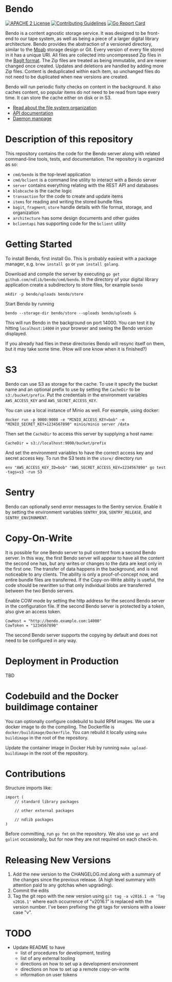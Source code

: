 Bendo
=====

[![APACHE 2
License](http://img.shields.io/badge/APACHE2-license-blue.svg)](./LICENSE)
[![Contributing
Guidelines](http://img.shields.io/badge/CONTRIBUTING-Guidelines-blue.svg)](./CONTRIBUTING.md)
[![Go Report
Card](https://goreportcard.com/badge/github.com/ndlib/bendo)](https://goreportcard.com/report/github.com/ndlib/bendo)

Bendo is a content agnostic storage service.
It was designed to be front-end to our tape system, as well as being a piece of a larger digital library architecture.
Bendo provides the abstraction of a versioned directory, similar to the [Moab](https://journal.code4lib.org/articles/8482) storage design or Git.
Every version of every file stored in it has a unique URI.
All files are collected into uncompressed Zip files in the [BagIt format](https://tools.ietf.org/html/draft-kunze-bagit-16).
The Zip files are treated as being immutable, and are never changed once created.
Updates and deletions are handled by adding more Zip files.
Content is deduplicated within each item, so unchanged files do not need to be duplicated when new versions are created. 

Bendo will run periodic fixity checks on content in the background.
It also caches content, so popular items do not need to be read from tape every time.
It can store the cache either on disk or in S3.

* [Read about the file system organization](architecture/bundle.md)
* [API documentation](architecture/api.md)
* [Daemon manpage](architecture/cmd_bendo.md)


# Description of this repository

This repository contains the code for the Bendo server along with related command-line tools, tests, and documentation.
The repository is organized as so:

 * `cmd/bendo` is the top-level application
 * `cmd/bclient` is a command line utility to interact with a Bendo server
 * `server` contains everything relating with the REST API and databases
 * `blobcache` is the cache logic
 * `transaction` for the code to create and update items
 * `items` for reading and writing the stored bundle files
 * `bagit`, `fragment`, `store` handle details with file format, storage, and organization
 * `architecture` has some design documents and other guides
 * `bclientapi` has supporting code for the `bclient` utility

# Getting Started

To install Bendo, first install Go. This is probably easiest with a package manager, e.g. `brew install go` or `yum install golang`.

Download and compile the server by executing `go get github.com/ndlib/bendo/cmd/bendo`.
In the directory of your digital library application create a subdirectory to store files, for example `bendo`

    mkdir -p bendo/uploads bendo/store

Start Bendo by running

    bendo --storage-dir bendo/store --uploads bendo/uploads &

This will run Bendo in the background on port 14000. You can test it by hitting `localhost:14000` in your browser and seeing the Bendo version displayed.

If you already had files in these directories Bendo will resync itself on them, but it may take some time. (How will one know when it is finished?)

# S3

Bendo can use S3 as storage for the cache. To use it specify the bucket name and an optional prefix
to use by setting the `CacheDir` to be `s3:/bucket/prefix`.
Put the credentials in the environment variables `AWS_ACCESS_KEY` and `AWS_SECRET_ACCESS_KEY`.

You can use a local instance of Minio as well. For example, using docker:

    docker run -p 9000:9000 -e "MINIO_ACCESS_KEY=bob" -e "MINIO_SECRET_KEY=1234567890" minio/minio server /data

Then set the `CacheDir` to access this server by supplying a host name:

    CacheDir = s3://localhost:9000/bucket/prefix

And set the environment variables to have the correct access key and secret access key.
To run the S3 tests in the `store/` directory run

    env "AWS_ACCESS_KEY_ID=bob" "AWS_SECRET_ACCESS_KEY=1234567890" go test -tags=s3 -run S3


# Sentry

Bendo can optionally send error messages to the Sentry service. Enable it by setting the environment
variables `SENTRY_DSN`, `SENTRY_RELEASE`, and `SENTRY_ENVIRONMENT`.


# Copy-On-Write

It is possible for one Bendo server to pull content from a second Bendo server.
In this way, the first Bendo server will appear to have all the content the second one has,
but any writes or changes to the data are kept only in the first one.
The transfer of data happens in the background, and is not noticeable to any clients.
The ability is only a proof-of-concept now, and entire bundle files are transferred.
If the Copy-on-Write ability is useful, the code should be rewritten so that
only individual blobs are transferred between the two Bendo servers.

Enable COW mode by setting the http address for the second Bendo server in the configuration file.
If the second Bendo server is protected by a token, also give an access token.

    CowHost = "http://bendo.example.com:14000"
    CowToken = "1234567890"

The second Bendo server supports the copying by default and does not need to be configured in any way.


# Deployment in Production

TBD

# Codebuild and the Docker buildimage container

You can optionally configure codebuild to build RPM images.
We use a docker image to do the compiling.
The Dockerfile is `docker/buildimage/Dockerfile`.
You can rebuild it locally using `make buildimage` in the root of the repository.

Update the container image in Docker Hub by running `make upload-buildimage` in the root of the repository.

# Contributions

Structure imports like:

    import (
        // standard library packages

        // other external packages

        // ndlib packages
    )

Before committing, run `go fmt` on the repository.
We also use `go vet` and `golint` occasionally, but for now they are not required on each check-in.

# Releasing New Versions

1. Add the new version to the CHANGELOG.md along with a summary of the changes
   since the previous release. (A high level summary with attention paid to any
   gotchas when upgrading).
2. Commit the edits
3. Tag the git repo with the new version using `git tag -a v2016.1 -m 'Tag
   v2016.1'` where each occurrence of "v2016.1" is replaced with the version
   number. I've been prefixing the git tags for versions with a lower case "v".

# TODO

 * Update README to have
   - list of procedures for development, testing
   - list of any external tooling
   - directions on how to set up a development environment
   - directions on how to set up a remote copy-on-write
   - information on user tokens
